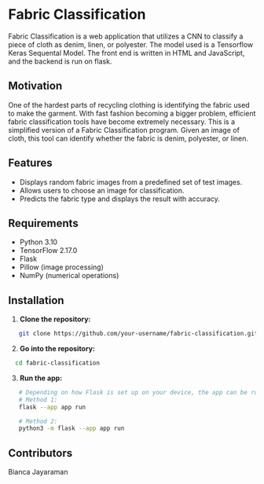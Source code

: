 # Fabric Classification

Fabric Classification is a web application that utilizes a CNN to classify a piece of cloth as denim, linen, or polyester. The model used is a Tensorflow Keras Sequental Model. The front end is written in HTML and JavaScript, and the backend is run on flask. 

## Motivation

One of the hardest parts of recycling clothing is identifying the fabric used to make the garment. With fast fashion becoming a bigger problem, efficient fabric classification tools have become extremely necessary. This is a simplified version of a Fabric Classification program. Given an image of cloth, this tool can identify whether the fabric is denim, polyester, or linen.

## Features

- Displays random fabric images from a predefined set of test images.
- Allows users to choose an image for classification.
- Predicts the fabric type and displays the result with accuracy.

## Requirements

- Python 3.10
- TensorFlow 2.17.0
- Flask
- Pillow (image processing)
- NumPy (numerical operations)

## Installation


1. **Clone the repository:**

```bash
   git clone https://github.com/your-username/fabric-classification.git
   ```
2. **Go into the repository:**
 ```bash
   cd fabric-classification
   ```
3. **Run the app:**

```bash
   # Depending on how Flask is set up on your device, the app can be run with one of these two commands.
   # Method 1:
   flask --app app run

   # Method 2:
   python3 -m flask --app app run
```
## Contributors
Bianca Jayaraman




   




   
